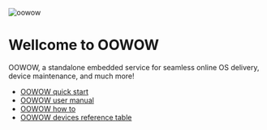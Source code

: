 ![oowow](media/logo.svg)

# Wellcome to OOWOW

OOWOW, a standalone embedded service for seamless online OS delivery,
device maintenance, and much more!

+ [OOWOW quick start](oowow-quick-start.md)
+ [OOWOW user manual](oowow-user-manual.md)
+ [OOWOW how to](oowow-how-to.md)
+ [OOWOW devices reference table](oowow-devices-reference-table.md)
